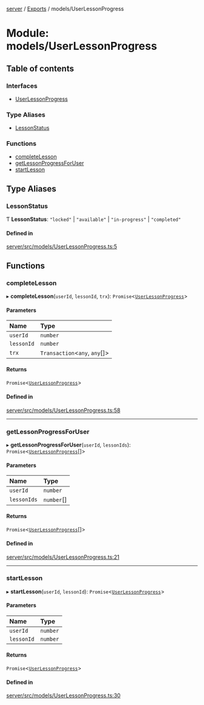 [server](../README.md) / [Exports](../modules.md) / models/UserLessonProgress

# Module: models/UserLessonProgress

## Table of contents

### Interfaces

- [UserLessonProgress](../interfaces/models_UserLessonProgress.UserLessonProgress.md)

### Type Aliases

- [LessonStatus](models_UserLessonProgress.md#lessonstatus)

### Functions

- [completeLesson](models_UserLessonProgress.md#completelesson)
- [getLessonProgressForUser](models_UserLessonProgress.md#getlessonprogressforuser)
- [startLesson](models_UserLessonProgress.md#startlesson)

## Type Aliases

### LessonStatus

Ƭ **LessonStatus**: ``"locked"`` \| ``"available"`` \| ``"in-progress"`` \| ``"completed"``

#### Defined in

[server/src/models/UserLessonProgress.ts:5](https://github.com/niklas-joh/french-learning-platform/blob/df287cd90d2fc20ebbe1da4bb7d2c97b195a5de7/server/src/models/UserLessonProgress.ts#L5)

## Functions

### completeLesson

▸ **completeLesson**(`userId`, `lessonId`, `trx`): `Promise`\<[`UserLessonProgress`](../interfaces/models_UserLessonProgress.UserLessonProgress.md)\>

#### Parameters

| Name | Type |
| :------ | :------ |
| `userId` | `number` |
| `lessonId` | `number` |
| `trx` | `Transaction`\<`any`, `any`[]\> |

#### Returns

`Promise`\<[`UserLessonProgress`](../interfaces/models_UserLessonProgress.UserLessonProgress.md)\>

#### Defined in

[server/src/models/UserLessonProgress.ts:58](https://github.com/niklas-joh/french-learning-platform/blob/df287cd90d2fc20ebbe1da4bb7d2c97b195a5de7/server/src/models/UserLessonProgress.ts#L58)

___

### getLessonProgressForUser

▸ **getLessonProgressForUser**(`userId`, `lessonIds`): `Promise`\<[`UserLessonProgress`](../interfaces/models_UserLessonProgress.UserLessonProgress.md)[]\>

#### Parameters

| Name | Type |
| :------ | :------ |
| `userId` | `number` |
| `lessonIds` | `number`[] |

#### Returns

`Promise`\<[`UserLessonProgress`](../interfaces/models_UserLessonProgress.UserLessonProgress.md)[]\>

#### Defined in

[server/src/models/UserLessonProgress.ts:21](https://github.com/niklas-joh/french-learning-platform/blob/df287cd90d2fc20ebbe1da4bb7d2c97b195a5de7/server/src/models/UserLessonProgress.ts#L21)

___

### startLesson

▸ **startLesson**(`userId`, `lessonId`): `Promise`\<[`UserLessonProgress`](../interfaces/models_UserLessonProgress.UserLessonProgress.md)\>

#### Parameters

| Name | Type |
| :------ | :------ |
| `userId` | `number` |
| `lessonId` | `number` |

#### Returns

`Promise`\<[`UserLessonProgress`](../interfaces/models_UserLessonProgress.UserLessonProgress.md)\>

#### Defined in

[server/src/models/UserLessonProgress.ts:30](https://github.com/niklas-joh/french-learning-platform/blob/df287cd90d2fc20ebbe1da4bb7d2c97b195a5de7/server/src/models/UserLessonProgress.ts#L30)
